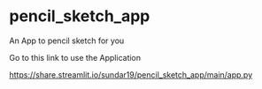 # pencil_sketch_app
An App to pencil sketch for you

Go to this link to use the Application

https://share.streamlit.io/sundar19/pencil_sketch_app/main/app.py
